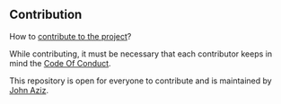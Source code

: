 ## Contribution

How to [contribute to the project](https://docs.github.com/en/get-started/quickstart/contributing-to-projects)?

While contributing, it must be necessary that each contributor keeps in mind the [Code Of Conduct](./CODE_OF_CONDUCT.md).

This repository is open for everyone to contribute and is maintained by [John Aziz](https://github.com/john0isaac).
